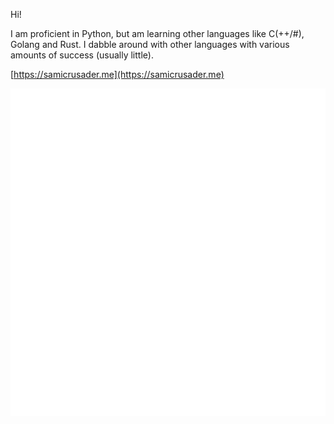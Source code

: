 Hi!

I am proficient in Python, but am learning other languages like C(++/#), Golang and Rust. I dabble around with other languages with various amounts of success (usually little).

[https://samicrusader.me](https://samicrusader.me)

![Metrics](/github-metrics.svg)
